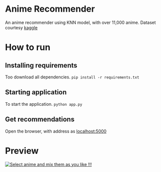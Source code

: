 # Anime Recommender

An anime recommender using KNN model, with over 11,000 anime. Dataset courtesy [kaggle](https://www.kaggle.com/CooperUnion/anime-recommendations-database)

# How to run

## Installing requirements
Too download all dependencies.
```pip install -r requirements.txt```

## Starting application
To start the application.
```python app.py```

## Get recommendations
Open the browser, with address as [localhost:5000](localhost:5000)

# Preview
[![Select anime and mix them as you like !!!](http://img.youtube.com/vi/179WuEiv84k/2.jpg)](https://www.youtube.com/watch?v=179WuEiv84k)